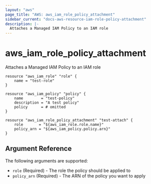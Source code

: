 ```yaml
---
layout: "aws"
page_title: "AWS: aws_iam_role_policy_attachment"
sidebar_current: "docs-aws-resource-iam-role-policy-attachment"
description: |-
  Attaches a Managed IAM Policy to an IAM role
---
```


# aws\_iam\_role\_policy\_attachment

Attaches a Managed IAM Policy to an IAM role

```hcl
resource "aws_iam_role" "role" {
    name = "test-role"
}

resource "aws_iam_policy" "policy" {
    name        = "test-policy"
    description = "A test policy"
    policy      = # omitted
}

resource "aws_iam_role_policy_attachment" "test-attach" {
    role       = "${aws_iam_role.role.name}"
    policy_arn = "${aws_iam_policy.policy.arn}"
}
```

## Argument Reference

The following arguments are supported:

* `role`		(Required) - The role the policy should be applied to
* `policy_arn`	(Required) - The ARN of the policy you want to apply
